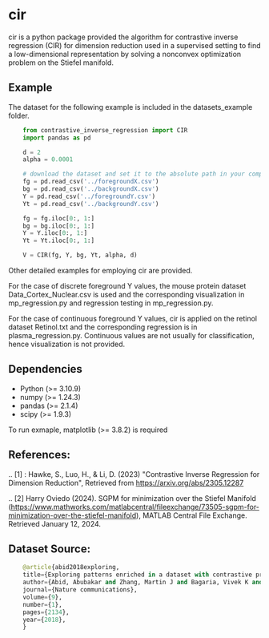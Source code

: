 cir
======
cir is a python package provided the algorithm for contrastive inverse regression (CIR) for dimension reduction used in a supervised setting to find a low-dimensional representation by solving a nonconvex optimization problem on the Stiefel manifold. 


Example
--------
The dataset for the following example is included in the datasets_example folder. 
```python
    from contrastive_inverse_regression import CIR
    import pandas as pd

    d = 2
    alpha = 0.0001

    # download the dataset and set it to the absolute path in your computer 
    fg = pd.read_csv('../foregroundX.csv')
    bg = pd.read_csv('../backgroundX.csv')
    Y = pd.read_csv('../foregroundY.csv')
    Yt = pd.read_csv('../backgroundY.csv')

    fg = fg.iloc[0:, 1:]
    bg = bg.iloc[0:, 1:]
    Y = Y.iloc[0:, 1:]
    Yt = Yt.iloc[0:, 1:]

    V = CIR(fg, Y, bg, Yt, alpha, d)

```
Other detailed examples for employing cir are provided. 

For the case of discrete foreground Y values, the mouse protein dataset  Data_Cortex_Nuclear.csv is used and the corresponding visualization in mp_regression.py and regression testing in mp_regression.py.

For the case of continuous foreground Y values, cir is applied on the retinol dataset Retinol.txt and the corresponding regression is in plasma_regression.py. Continuous values are not usually for classification, hence visualization is not provided. 


Dependencies
------------
- Python (>= 3.10.9)
- numpy (>= 1.24.3)
- pandas (>= 2.1.4)
- scipy (>= 1.9.3)

To run exmaple, matplotlib (>= 3.8.2) is required


References:
------------
.. [1] : Hawke, S., Luo, H., & Li, D. (2023)
        "Contrastive Inverse Regression for Dimension Reduction",
        Retrieved from https://arxiv.org/abs/2305.12287 

.. [2] Harry Oviedo (2024).
       SGPM for minimization over the Stiefel Manifold (https://www.mathworks.com/matlabcentral/fileexchange/73505-sgpm-for-minimization-over-the-stiefel-manifold), MATLAB Central File Exchange. Retrieved January 12, 2024.


Dataset Source: 
---------------

```python
    @article{abid2018exploring,
    title={Exploring patterns enriched in a dataset with contrastive principal component analysis},
    author={Abid, Abubakar and Zhang, Martin J and Bagaria, Vivek K and Zou, James},
    journal={Nature communications},
    volume={9},
    number={1},
    pages={2134},
    year={2018},
    }

```




